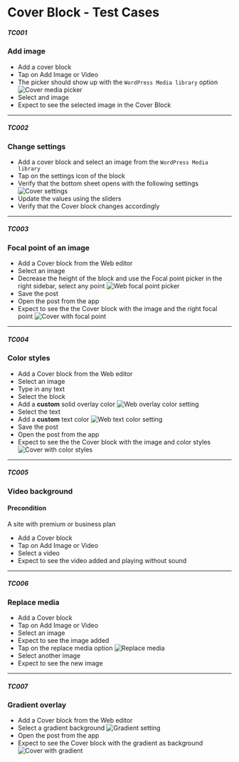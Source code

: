 
# Cover Block - Test Cases

##### TC001

### Add image

-   Add a cover block 
-   Tap on Add Image or Video
-   The picker should show up with the `WordPress Media library` option
![Cover media picker](../resources/cover-7.png)
-   Select and image
-   Expect to see the selected image in the Cover Block

--------------------------------------------------------------------------------

##### TC002

### Change settings

-   Add a cover block and select an image from the `WordPress Media library`
-   Tap on the settings icon of the block
-   Verify that the bottom sheet opens with the following settings
![Cover settings](../resources/cover-1.png)
-   Update the values using the sliders
-   Verify that the Cover block changes accordingly

--------------------------------------------------------------------------------

##### TC003

### Focal point of an image

-   Add a Cover block from the Web editor
-   Select an image
-   Decrease the height of the block and use the Focal point picker in the right sidebar, select any point
![Web focal point picker](../resources/cover-2.png)
-   Save the post
-   Open the post from the app
-   Expect to see the the Cover block with the image and the right focal point
![Cover with focal point](../resources/cover-3.png)

--------------------------------------------------------------------------------

##### TC004

### Color styles

-   Add a Cover block from the Web editor
-   Select an image
-   Type in any text
-   Select the block
-   Add a **custom** solid overlay color
![Web overlay color setting](../resources/cover-4.png)
-   Select the text
-   Add a **custom** text color
![Web text color setting](../resources/cover-5.png)
-   Save the post
-   Open the post from the app
-   Expect to see the the Cover block with the image and color styles
![Cover with color styles](../resources/cover-6.png)


--------------------------------------------------------------------------------

##### TC005

### Video background

#### **Precondition**

A site with premium or business plan

-   Add a Cover block
-   Tap on Add Image or Video
-   Select a video
-   Expect to see the video added and playing without sound

--------------------------------------------------------------------------------

##### TC006

### Replace media

-   Add a Cover block
-   Tap on Add Image or Video
-   Select an image
-   Expect to see the image added
-   Tap on the replace media option
![Replace media](../resources/cover-8.png)
-   Select another image
-   Expect to see the new image

--------------------------------------------------------------------------------

##### TC007

### Gradient overlay

-   Add a Cover block from the Web editor
-   Select a gradient background
![Gradient setting](../resources/cover-9.png)
-   Open the post from the app
-   Expect to see the Cover block with the gradient as background
![Cover with gradient](../resources/cover-10.png)


